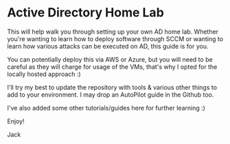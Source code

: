 # Active Directory Home Lab

This will help walk you through setting up your own AD home lab. Whether you're wanting to learn how to deploy software through SCCM or wanting to learn how various attacks can be executed on AD, this guide is for you.

You can potentially deploy this via AWS or Azure, but you will need to be careful as they will charge for usage of the VMs, that's why I opted for the locally hosted approach :)

I'll try my best to update the repository with tools & various other things to add to your environment. I may drop an AutoPilot guide in the Github too.

I've also added some other tutorials/guides here for further learning :)

Enjoy!

Jack